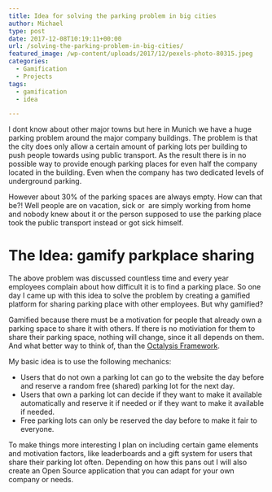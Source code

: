 ```yaml
---
title: Idea for solving the parking problem in big cities
author: Michael
type: post
date: 2017-12-08T10:19:11+00:00
url: /solving-the-parking-problem-in-big-cities/
featured_image: /wp-content/uploads/2017/12/pexels-photo-80315.jpeg
categories:
  - Gamification
  - Projects
tags:
  - gamification
  - idea

---
```

I dont know about other major towns but here in Munich we have a huge parking problem around the major company buildings. The problem is that the city does only allow a certain amount of parking lots per building to push people towards using public transport. As the result there is in no possible way to provide enough parking places for even half the company located in the building. Even when the company has two dedicated levels of underground parking.

However about 30% of the parking spaces are always empty. How can that be?! Well people are on vacation, sick or  are simply working from home and nobody knew about it or the person supposed to use the parking place took the public transport instead or got sick himself.

# The Idea: gamify parkplace sharing

The above problem was discussed countless time and every year employees complain about how difficult it is to find a parking place. So one day I came up with this idea to solve the problem by creating a gamified platform for sharing parking place with other employees. But why gamified?

Gamified because there must be a motivation for people that already own a parking space to share it with others. If there is no motiviation for them to share their parking space, nothing will change, since it all depends on them. And what better way to think of, than the [Octalysis Framework][1].

My basic idea is to use the following mechanics:

  * Users that do not own a parking lot can go to the website the day before and reserve a random free (shared) parking lot for the next day.
  * Users that own a parking lot can decide if they want to make it available automatically and reserve it if needed or if they want to make it available if needed.
  * Free parking lots can only be reserved the day before to make it fair to everyone.

To make things more interesting I plan on including certain game elements and motivation factors, like leaderboards and a gift system for users that share their parking lot often. Depending on how this pans out I will also create an Open Source application that you can adapt for your own company or needs.

 [1]: http://yukaichou.com/gamification-examples/octalysis-complete-gamification-framework/